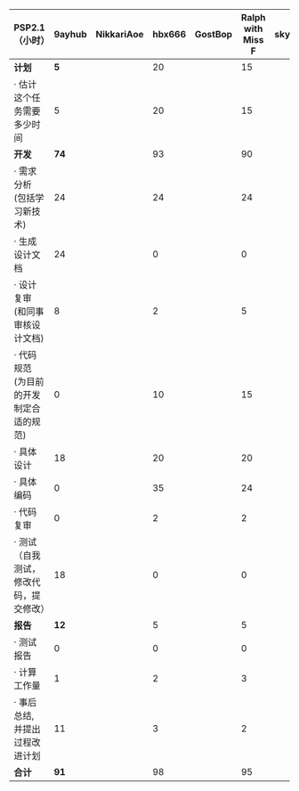| PSP2.1        （小时）                            | 9ayhub | NikkariAoe | hbx666 | GostBop |Ralph with Miss F|skywalker00001|
|-----------------------------------------|-----------------------------------------|------------------|------------------|  --|  --|--|
| **计划**                                    |       **5**           |                  |20||15||
| · 估计这个任务需要多少时间              |        5          |                  |20||15||
| **开发**                                    |         **74**         |                  |93||90||
| · 需求分析 (包括学习新技术)             |          24        |                  |24||24||
| · 生成设计文档                          |        24         |                  |0||0||
| · 设计复审 (和同事审核设计文档)         |         8         |                  |2||5||
| · 代码规范 (为目前的开发制定合适的规范) |          0        |                  |10||15||
| · 具体设计                              |        18          |                  |20||20||
| · 具体编码                              |           0       |                  |35||24||
| · 代码复审                              |        0          |                  |2||2||
| · 测试（自我测试，修改代码，提交修改）  |       18           |                  |0||0||
| **报告**                                    |           **12**       |                  |5||5||
| · 测试报告                              |         0         |                  |0||0||
| · 计算工作量                            |            1      |                  |2||3||
| · 事后总结, 并提出过程改进计划          |          11       |                  |3||2||
| **合计**                                    |                   **91**                      |                  | 98 ||95||
